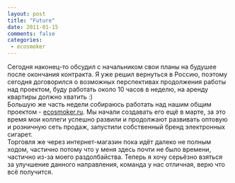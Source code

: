 ```yaml
---
layout: post
title: "Future"
date: 2011-01-15
comments: false
categories:
 - ecosmoker
---
```


Сегодня наконец-то обсудил с начальником свои планы на будушее после  окончания контракта. Я уже решил вернуться в Россию, поэтому сегодня  договорился о возможных перспективах продолжения работы над проектом,  буду работать около 10 часов в неделю, на аренду квартиры должно хватить  :)
<br/>Большую же часть недели собираюсь работать над нашим общим проектом - <a
        href="http://ecosmoker.ru/"
        rel="nofollow">ecosmoker.ru</a>.  Мы начали создавать его ещё в марте, за это время мои коллеги успешно  развили и продолжают развивать оптовую и розничную сеть продаж,  запустили собственный бренд электронных сигарет.
<br/>Торговля же через  интернет-магазин пока идёт далеко не полным ходом, частично потому что у  меня здесь почти не было времени, частично из-за моего раздолбайства.  Теперь я хочу серьёзно взяться за улучшение данного направления, команда  у нас отличная, верю что всё получится.
